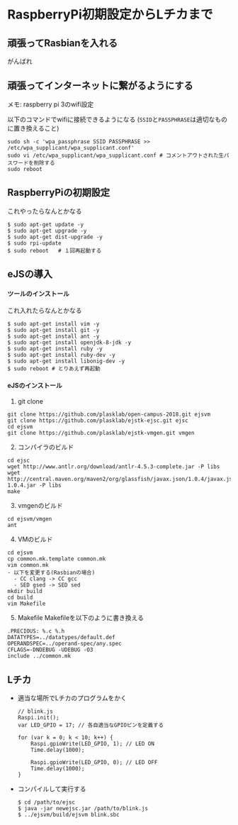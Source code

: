 # RaspberryPi初期設定からLチカまで

## 頑張ってRasbianを入れる
がんばれ


## 頑張ってインターネットに繋がるようにする

メモ: raspberry pi 3のwifi設定

以下のコマンドでwifiに接続できるようになる
(`SSID`と`PASSPHRASE`は適切なものに置き換えること)
```
sudo sh -c 'wpa_passphrase SSID PASSPHRASE >> /etc/wpa_supplicant/wpa_supplicant.conf'
sudo vi /etc/wpa_supplicant/wpa_supplicant.conf # コメントアウトされた生パスワードを削除する
sudo reboot
```


## RaspberryPiの初期設定
これやったらなんとかなる
```
$ sudo apt-get update -y
$ sudo apt-get upgrade -y
$ sudo apt-get dist-upgrade -y
$ sudo rpi-update
$ sudo reboot   # １回再起動する
```


## eJSの導入
#### ツールのインストール

  これ入れたらなんとかなる
  ```
  $ sudo apt-get install vim -y
  $ sudo apt-get install git -y
  $ sudo apt-get install ant -y
  $ sudo apt-get install openjdk-8-jdk -y
  $ sudo apt-get install ruby -y
  $ sudo apt-get install ruby-dev -y
  $ sudo apt-get install libonig-dev -y
  $ sudo reboot # とりあえず再起動
  ```
#### eJSのインストール
  1. git clone
  ```
  git clone https://github.com/plasklab/open-campus-2018.git ejsvm
  git clone https://github.com/plasklab/ejstk-ejsc.git ejsc
  cd ejsvm
  git clone https://github.com/plasklab/ejstk-vmgen.git vmgen
  ```

  2. コンパイラのビルド
  ```
  cd ejsc
  wget http://www.antlr.org/download/antlr-4.5.3-complete.jar -P libs
  wget http://central.maven.org/maven2/org/glassfish/javax.json/1.0.4/javax.json-1.0.4.jar -P libs
  make
  ```

  3. vmgenのビルド
  ```
  cd ejsvm/vmgen
  ant
  ```

  4. VMのビルド
  ```
  cd ejsvm
  cp common.mk.template common.mk
  vim common.mk
  - 以下を変更する(Rasbianの場合)
    - CC clang -> CC gcc
    - SED gsed -> SED sed
  mkdir build
  cd build
  vim Makefile
  ```

  5. Makefile
  Makefileを以下のように書き換える
  ```
  .PRECIOUS: %.c %.h
  DATATYPES=../datatypes/default.def
  OPERANDSPEC=../operand-spec/any.spec
  CFLAGS=-DNDEBUG -UDEBUG -O3
  include ../common.mk
  ```


## Lチカ

* 適当な場所でLチカのプログラムをかく
  ```
  // blink.js
  Raspi.init();
  var LED_GPIO = 17; // 各自適当なGPIOピンを定義する

  for (var k = 0; k < 10; k++) {
      Raspi.gpioWrite(LED_GPIO, 1); // LED ON
      Time.delay(1000);

      Raspi.gpioWrite(LED_GPIO, 0); // LED OFF
      Time.delay(1000);
  }
  ```

* コンパイルして実行する
  ```
  $ cd /path/to/ejsc
  $ java -jar newejsc.jar /path/to/blink.js
  $ ../ejsvm/build/ejsvm blink.sbc
  ```

